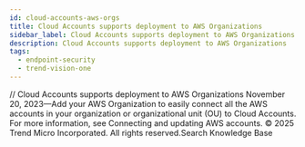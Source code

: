 ```yaml
---
id: cloud-accounts-aws-orgs
title: Cloud Accounts supports deployment to AWS Organizations
sidebar_label: Cloud Accounts supports deployment to AWS Organizations
description: Cloud Accounts supports deployment to AWS Organizations
tags:
  - endpoint-security
  - trend-vision-one
---
```


/*<![CDATA[*/ $('#title').html($('meta[name=map-description]').attr('content')); /*]]>*/ Cloud Accounts supports deployment to AWS Organizations November 20, 2023—Add your AWS Organization to easily connect all the AWS accounts in your organization or organizational unit (OU) to Cloud Accounts. For more information, see Connecting and updating AWS accounts. © 2025 Trend Micro Incorporated. All rights reserved.Search Knowledge Base